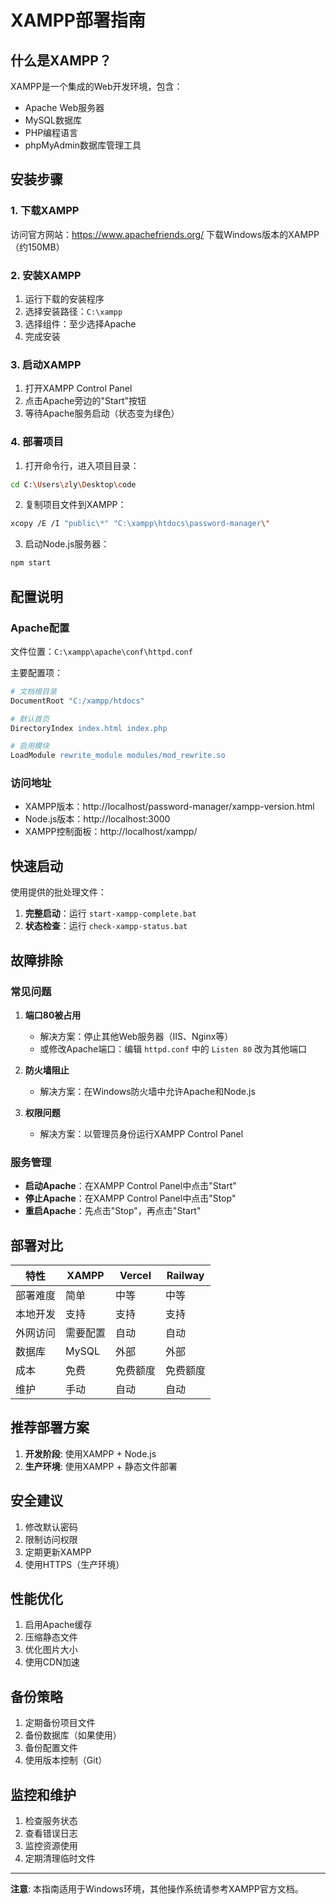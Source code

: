 # XAMPP部署指南

## 什么是XAMPP？

XAMPP是一个集成的Web开发环境，包含：
- Apache Web服务器
- MySQL数据库
- PHP编程语言
- phpMyAdmin数据库管理工具

## 安装步骤

### 1. 下载XAMPP

访问官方网站：https://www.apachefriends.org/
下载Windows版本的XAMPP（约150MB）

### 2. 安装XAMPP

1. 运行下载的安装程序
2. 选择安装路径：`C:\xampp`
3. 选择组件：至少选择Apache
4. 完成安装

### 3. 启动XAMPP

1. 打开XAMPP Control Panel
2. 点击Apache旁边的"Start"按钮
3. 等待Apache服务启动（状态变为绿色）

### 4. 部署项目

1. 打开命令行，进入项目目录：
```bash
cd C:\Users\zly\Desktop\code
```

2. 复制项目文件到XAMPP：
```bash
xcopy /E /I "public\*" "C:\xampp\htdocs\password-manager\"
```

3. 启动Node.js服务器：
```bash
npm start
```

## 配置说明

### Apache配置

文件位置：`C:\xampp\apache\conf\httpd.conf`

主要配置项：
```apache
# 文档根目录
DocumentRoot "C:/xampp/htdocs"

# 默认首页
DirectoryIndex index.html index.php

# 启用模块
LoadModule rewrite_module modules/mod_rewrite.so
```

### 访问地址

- XAMPP版本：http://localhost/password-manager/xampp-version.html
- Node.js版本：http://localhost:3000
- XAMPP控制面板：http://localhost/xampp/

## 快速启动

使用提供的批处理文件：

1. **完整启动**：运行 `start-xampp-complete.bat`
2. **状态检查**：运行 `check-xampp-status.bat`

## 故障排除

### 常见问题

1. **端口80被占用**
   - 解决方案：停止其他Web服务器（IIS、Nginx等）
   - 或修改Apache端口：编辑 `httpd.conf` 中的 `Listen 80` 改为其他端口

2. **防火墙阻止**
   - 解决方案：在Windows防火墙中允许Apache和Node.js

3. **权限问题**
   - 解决方案：以管理员身份运行XAMPP Control Panel

### 服务管理

- **启动Apache**：在XAMPP Control Panel中点击"Start"
- **停止Apache**：在XAMPP Control Panel中点击"Stop"
- **重启Apache**：先点击"Stop"，再点击"Start"

## 部署对比

| 特性 | XAMPP | Vercel | Railway |
|------|-------|--------|---------|
| 部署难度 | 简单 | 中等 | 中等 |
| 本地开发 | 支持 | 支持 | 支持 |
| 外网访问 | 需要配置 | 自动 | 自动 |
| 数据库 | MySQL | 外部 | 外部 |
| 成本 | 免费 | 免费额度 | 免费额度 |
| 维护 | 手动 | 自动 | 自动 |

## 推荐部署方案

1. **开发阶段**: 使用XAMPP + Node.js
2. **生产环境**: 使用XAMPP + 静态文件部署

## 安全建议

1. 修改默认密码
2. 限制访问权限
3. 定期更新XAMPP
4. 使用HTTPS（生产环境）

## 性能优化

1. 启用Apache缓存
2. 压缩静态文件
3. 优化图片大小
4. 使用CDN加速

## 备份策略

1. 定期备份项目文件
2. 备份数据库（如果使用）
3. 备份配置文件
4. 使用版本控制（Git）

## 监控和维护

1. 检查服务状态
2. 查看错误日志
3. 监控资源使用
4. 定期清理临时文件

---

**注意**: 本指南适用于Windows环境，其他操作系统请参考XAMPP官方文档。 